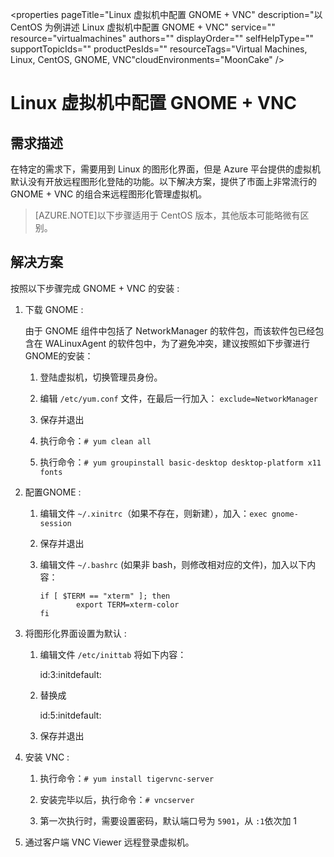<properties
	pageTitle="Linux 虚拟机中配置 GNOME + VNC"
	description="以 CentOS 为例讲述 Linux 虚拟机中配置 GNOME + VNC"
	service=""
	resource="virtualmachines"
	authors=""
	displayOrder=""
	selfHelpType=""
    supportTopicIds=""
    productPesIds=""
    resourceTags="Virtual Machines, Linux, CentOS, GNOME, VNC"​
    cloudEnvironments="MoonCake" />
<tags
	ms.service="virtual-machines-linux-aog"
	ms.date=""
	wacn.date="1/20/2017" />
# Linux 虚拟机中配置 GNOME + VNC

## 需求描述

在特定的需求下，需要用到 Linux 的图形化界面，但是 Azure 平台提供的虚拟机默认没有开放远程图形化登陆的功能。以下解决方案，提供了市面上非常流行的 GNOME + VNC 的组合来远程图形化管理虚拟机。

>[AZURE.NOTE]以下步骤适用于 CentOS 版本，其他版本可能略微有区别。

## 解决方案

按照以下步骤完成 GNOME + VNC 的安装 :

1.	下载 GNOME :

	由于 GNOME 组件中包括了 NetworkManager 的软件包，而该软件包已经包含在 WALinuxAgent 的软件包中，为了避免冲突，建议按照如下步骤进行GNOME的安装：

	1.	登陆虚拟机，切换管理员身份。

	2.	编辑 `/etc/yum.conf` 文件，在最后一行加入： `exclude=NetworkManager`

	3.	保存并退出

	4.	执行命令：`# yum clean all`

	5.	执行命令：`# yum groupinstall basic-desktop desktop-platform x11 fonts`

2.	配置GNOME :

	1.	编辑文件 `~/.xinitrc`（如果不存在，则新建），加入：`exec gnome-session`
	
	2.	保存并退出
	
	3.	编辑文件 `~/.bashrc` (如果非 bash，则修改相对应的文件)，加入以下内容：
	
			if [ $TERM == "xterm" ]; then
			   		export TERM=xterm-color
			fi

3.	将图形化界面设置为默认 :

	1.	编辑文件 `/etc/inittab` 将如下内容：
	
		id:3:initdefault:

	2.	替换成
		
		id:5:initdefault:

	3.	保存并退出

4.	安装 VNC :

	1.	执行命令：`# yum install tigervnc-server`
	
	2.	安装完毕以后，执行命令：`# vncserver`
	
	3.	第一次执行时，需要设置密码，默认端口号为 `5901`，从 `:1`依次加 1
	
5.	通过客户端 VNC Viewer 远程登录虚拟机。 
